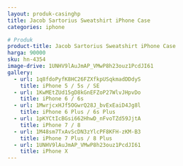 ```yaml
---
layout: produk-casinghp
title: Jacob Sartorius Sweatshirt iPhone Case
categories: iphone

# Produk
product-title: Jacob Sartorius Sweatshirt iPhone Case
harga: 90000
sku: hn-4354
image-drive: 1UNHV9lAuJmAP_VMwP8h23ouz1PcdJI61
gallery:
  - url: 1q8fdoPyfK8HC26FZXfkpUSqkmadDDdyS
    title: iPhone 5 / 5s / SE
  - url: 1KwMEtZUd15gD8kGnEFZoP27WlvJHpvDo
    title: iPhone 6 / 6s
  - url: 1MwrjcxHJf5OGwrQ28J_bvExEaiD4Jg8l
    title: iPhone 6 Plus / 6s Plus
  - url: 1pKYCtIcBGsi662HhwD_nFvoTZd59JjtA
    title: iPhone 7 / 8
  - url: 1M48sm7TxAvScDN3zYlcPF8KFH-zKM-B3
    title: iPhone 7 Plus / 8 Plus
  - url: 1UNHV9lAuJmAP_VMwP8h23ouz1PcdJI61
    title: iPhone X
---
```

